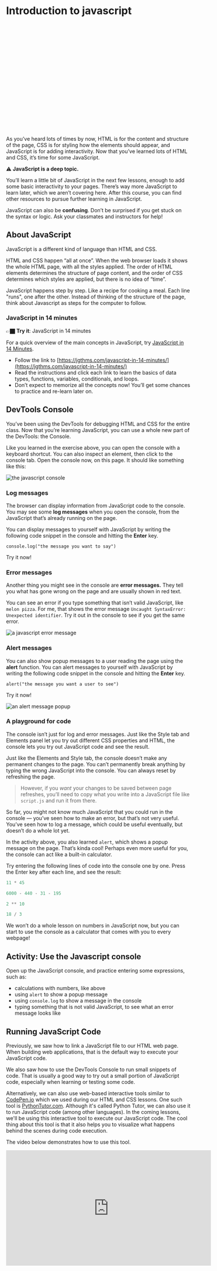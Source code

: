 # Introduction to javascript

<div style="position: relative; padding-bottom: 56.25%; height: 0; margin: 20px 0px;"><iframe src="" title="YouTube video player" frameborder="0"  allowfullscreen style="position: absolute; top: 0; left: 0; width: 100%; height: 100%; background: url(./actions/jav.png); background-size: cover;"></iframe></div>

As you’ve heard lots of times by now, HTML is for the content and structure of the page, CSS is for styling how the elements should appear, and JavaScript is for adding interactivity. Now that you’ve learned lots of HTML and CSS, it’s time for some JavaScript.

<aside>


⚠️ **JavaScript is a deep topic.**

You’ll learn a little bit of JavaScript in the next few lessons, enough to add some basic interactivity to your pages. There’s way more JavaScript to learn later, which we aren’t covering here. After this course, you can find other resources to pursue further learning in JavaScript.

JavaScript can also be **confusing**. Don’t be surprised if you get stuck on the syntax or logic. Ask your classmates and instructors for help!

</aside>

## About JavaScript

JavaScript is a different kind of language than HTML and CSS.

HTML and CSS happen “all at once”. When the web browser loads it shows the whole HTML page, with all the styles applied. The order of HTML elements determines the structure of page content, and the order of CSS determines which styles are applied, but there is no idea of “time”.

JavaScript happens step by step. Like a recipe for cooking a meal. Each line "runs", one after the other. Instead of thinking of the structure of the page, think about Javascript as steps for the computer to follow. 

### JavaScript in 14 minutes

<aside>


👉🏿 **Try it**: JavaScript in 14 minutes

For a quick overview of the main concepts in JavaScript, try [JavaScript in 14 Minutes](https://jgthms.com/javascript-in-14-minutes/).

- Follow the link to [https://jgthms.com/javascript-in-14-minutes/](https://jgthms.com/javascript-in-14-minutes/)
- Read the instructions and click each link to learn the basics of data types, functions, variables, conditionals, and loops.
- Don’t expect to memorize all the concepts now! You’ll get some chances to practice and re-learn later on.
</aside>

## DevTools Console

You’ve been using the DevTools for debugging HTML and CSS for the entire class. Now that you’re learning JavaScript, you can use a whole new part of the DevTools: the Console.

Like you learned in the exercise above, you can open the console with a keyboard shortcut. You can also inspect an element, then click to the console tab. Open the console now, on this page. It should like something like this:

![the javascript console](actions/console.png)

### Log messages

The browser can display information from JavaScript code to the console. You may see some **log messages** when you open the console, from the JavaScript that’s already running on the page.

You can display messages to yourself with JavaScript by writing the following code snippet in the console and hitting the **Enter** key.

`console.log("the message you want to say")`

Try it now!

### Error messages

Another thing you might see in the console are **error messages.** They tell you what has gone wrong on the page and are usually shown in red text.

You can see an error if you type something that isn’t valid JavaScript, like `melon pizza`. For me, that shows the error message `Uncaught SyntaxError: Unexpected identifier`. Try it out in the console to see if you get the same error.

![a javascript error message](actions/unexpected_identifier_error.png)

### Alert messages
You can also show popup messages to a user reading the page using the **alert** function. You can alert messages to yourself with JavaScript by writing the following code snippet in the console and hitting the **Enter** key.

`alert("the message you want a user to see")`

Try it now!

![an alert message popup](actions/alert_message.png)

### A playground for code

The console isn’t just for log and error messages. Just like the Style tab and Elements panel let you try out different CSS properties and HTML, the console lets you try out JavaScript code and see the result.

Just like the Elements and Style tab, the console doesn’t make any permanent changes to the page. You can’t permanently break anything by typing the wrong JavaScript into the console. You can always reset by refreshing the page.

> However, if you *want* your changes to be saved between page refreshes, you’ll need to copy what you write into a JavaScript file like `script.js` and run it from there.

So far, you might not know much JavaScript that you could run in the console — you’ve seen how to make an error, but that’s not very useful. You’ve seen how to log a message, which could be useful eventually, but doesn’t do a whole lot yet.

In the activity above, you also learned `alert`, which shows a popup message on the page. That’s kinda cool! Perhaps even more useful for you, the console can act like a built-in calculator.

Try entering the following lines of code into the console one by one. Press the Enter key after each line, and see the result:

```javascript
11 * 45

6000 - 440 - 31 - 195

2 ** 10

18 / 3
```

We won’t do a whole lesson on numbers in JavaScript now, but you can start to use the console as a calculator that comes with you to every webpage!

## Activity: Use the Javascript console

Open up the JavaScript console, and practice entering some expressions, such as:
- calculations with numbers, like above
- using `alert` to show a popup message
- using `console.log` to show a message in the console
- typing something that is not valid JavaScript, to see what an error message looks like

## Running JavaScript Code
Previously, we saw how to link a JavaScript file to our HTML web page. When building web applications, that is the default way to execute your JavaScript code.

We also saw how to use the DevTools Console to run small snippets of code. That is usually a good way to try out a small portion of JavaScript code, especially when learning or testing some code.

Alternatively, we can also use web-based interactive tools similar to [CodePen.io](https://codepen.io/) which we used during our HTML and CSS lessons. One such tool is [PythonTutor.com](https://pythontutor.com/). Although it's called Python Tutor, we can also use it to run JavaScript code (among other languages). In the coming lessons, we'll be using this interactive tool to execute our JavaScript code. The cool thing about this tool is that it also helps you to visualize what happens behind the scenes during code execution.

The video below demonstrates how to use this tool.

<iframe width="560" height="315" src="https://www.youtube.com/embed/nnbSQQH-SGw" title="YouTube video player" frameborder="0" allow="accelerometer; autoplay; clipboard-write; encrypted-media; gyroscope; picture-in-picture; web-share" allowfullscreen></iframe>